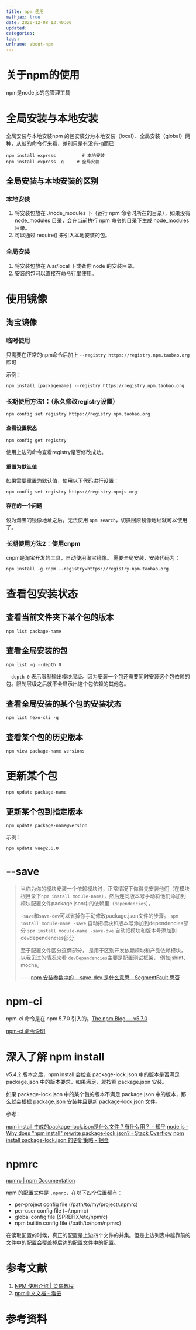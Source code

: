 ```yaml
---
title: npm 使用
mathjax: true
date: 2020-12-08 13:40:00
updated:
categories:
tags:
urlname: about-npm
---
```




<!-- more -->



# 关于npm的使用
npm是node.js的包管理工具

# 全局安装与本地安装
全局安装与本地安装npm 的包安装分为本地安装（local）、全局安装（global）两种，从敲的命令行来看，差别只是有没有-g而已
```
npm install express          # 本地安装
npm install express -g     # 全局安装
```



## 全局安装与本地安装的区别

### 本地安装

1. 将安装包放在 ./node_modules 下（运行 npm 命令时所在的目录），如果没有 node_modules 目录，会在当前执行 npm 命令的目录下生成 node_modules 目录。
2. 可以通过 require() 来引入本地安装的包。



### 全局安装

1. 将安装包放在 /usr/local 下或者你 node 的安装目录。
2. 安装的包可以直接在命令行里使用。

# 使用镜像
## 淘宝镜像
### 临时使用
只需要在正常的npm命令后加上 `--registry https://registry.npm.taobao.org`即可

示例：
```
npm install [packagename] --registry https://registry.npm.taobao.org
```

### 长期使用方法1：（永久修改registry设置）
```
npm config set registry https://registry.npm.taobao.org
```

#### 查看设置状态

```
npm config get registry
```

使用上边的命令查看registry是否修改成功。

#### 重置为默认值
如果需要重置为默认值，使用以下代码进行设置：
```
npm config set registry https://registry.npmjs.org
```

#### 存在的一个问题
设为淘宝的镜像地址之后，无法使用 `npm search`，切换回原镜像地址就可以使用了。

### 长期使用方法2：使用cnpm
cnpm是淘宝开发的工具，自动使用淘宝镜像。
需要全局安装，安装代码为：
```
npm install -g cnpm --registry=https://registry.npm.taobao.org
```

# 查看包安装状态
## 查看当前文件夹下某个包的版本
```
npm list package-name
```

## 查看全局安装的包
```
npm list -g --depth 0
```

`--depth 0` 表示限制输出模块层级。因为安装一个包还需要同时安装这个包依赖的包。限制层级之后就不会显示出这个包依赖的其他包。

## 查看全局安装的某个包的安装状态

```
npm list hexo-cli -g
```



## 查看某个包的历史版本

```
npm view package-name versions
```







# 更新某个包



```
npm update package-name
```



## 更新某个包到指定版本

```
npm update package-name@version
```

示例：

```
npm update vue@2.6.0
```









# --save



> 当你为你的模块安装一个依赖模块时，正常情况下你得先安装他们（在模块根目录下`npm install module-name`），然后连同版本号手动将他们添加到模块配置文件package.json中的依赖里（`dependencies`）。
>
> `-save`和`save-dev`可以省掉你手动修改package.json文件的步骤。
> `spm install module-name -save` 自动把模块和版本号添加到dependencies部分
> `spm install module-name -save-dve` 自动把模块和版本号添加到devdependencies部分
>
> 至于配置文件区分这俩部分， 是用于区别开发依赖模块和产品依赖模块， 以我见过的情况来看 `devDepandencies`主要是配置测试框架， 例如jshint、mocha。
>
> ——[npm 安装参数中的 --save-dev 是什么意思 - SegmentFault 思否](https://segmentfault.com/q/1010000000403629)





# npm-ci

npm-ci 命令是在 npm 5.7.0 引入的。[The npm Blog — v5.7.0](https://blog.npmjs.org/post/171139955345/v570)

[npm-ci 命令说明](https://docs.npmjs.com/cli/ci.html)

# 深入了解 npm install

v5.4.2 版本之后，npm install 会检查 package-lock.json 中的版本是否满足 package.json 中的版本要求，如果满足，就按照 package.json 安装。

如果 package-lock.json 中的某个包的版本不满足 package.json 中的版本，那么就会根据 package.json 安装并且更新 package-lock.json 文件。

参考：

[npm install 生成的package-lock.json是什么文件？有什么用？ - 知乎](https://www.zhihu.com/question/62331583)
[node.js - Why does "npm install" rewrite package-lock.json? - Stack Overflow](https://stackoverflow.com/questions/45022048/why-does-npm-install-rewrite-package-lock-json)
[npm install package-lock.json 的更新策略 - 掘金](https://juejin.im/post/5d40f9a4e51d45620821ce30)

# npmrc

[npmrc | npm Documentation](https://docs.npmjs.com/files/npmrc.html)

npm 的配置文件是 `.npmrc`，在以下四个位置都有：

- per-project config file (/path/to/my/project/.npmrc)
- per-user config file (~/.npmrc)
- global config file ($PREFIX/etc/npmrc)
- npm builtin config file (/path/to/npm/npmrc)

在读取配置的时候，真正的配置是上边四个文件的并集。但是上边列表中越靠前的文件中的配置会覆盖掉后边的配置文件中的配置。



# 参考文献
1. [NPM 使用介绍 | 菜鸟教程](http://www.runoob.com/nodejs/nodejs-npm.html)
2. [npm中文文档 - 看云](https://www.kancloud.cn/shellway/npm-doc/199983)



# 参考资料


